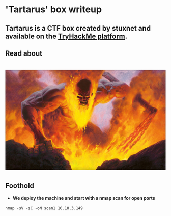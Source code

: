 # 'Tartarus' box writeup
## Tartarus is a CTF box created by stuxnet and available on the [TryHackMe platform](https://tryhackme.com).
## Read about
# ![bg](images/background.jpeg?raw=true "Title")

## Foothold
+ **We deploy the machine and start with a nmap scan for open ports**

``nmap -sV -sC -oN scan1 10.10.3.149``


